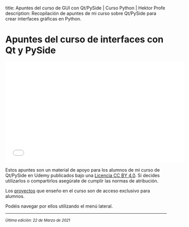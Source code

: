 title: Apuntes del curso de GUI con Qt/PySide | Curso Python | Hektor Profe
description: Recopilación de apuntes de mi curso sobre Qt/PySide para crear interfaces gráficas en Python.

# Apuntes del curso de interfaces con Qt y PySide

<div class='embed-container'><iframe width="560" height="315" src="/cdn/videoteca/2021/trailer-pyside.mp4" title="Video player" frameborder="0" allow="accelerometer; autoplay; clipboard-write; encrypted-media; gyroscope; picture-in-picture" allowfullscreen></iframe></div>

Estos apuntes son un material de apoyo para los alumnos de mi curso de Qt/PySide en Udemy publicados bajo una [Licencia CC BY 4.0](https://creativecommons.org/licenses/by/4.0/deed.es). Si decides utilizarlos o compartirlos asegúrate de cumplir las normas de atribución.

Los <u>[proyectos](/qt-pyside/desarrollo-proyectos/)</u> que enseño en el curso son de acceso exclusivo para alumnos.

Podéis navegar por ellos utilizando el menú lateral.

___
<small class="edited"><i>Última edición: 22 de Marzo de 2021</i></small>